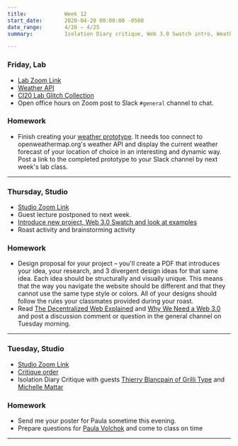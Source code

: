```yaml
---
title:            Week 12
start_date:       2020-04-20 00:00:00 -0500
date_range:       4/20 – 4/25
summary:          Isolation Diary critique, Web 3.0 Swatch intro, Weather API

---
```


### Friday, Lab

- [Lab Zoom Link](https://newschool.zoom.us/j/3928062190)
- [Weather API](https://paper.dropbox.com/doc/An-Introduction-to-APIs--AytXMK8mKa4zYi6cRhZFVFl1Ag-nCsEX5hGMoxGIofSQgyoD)
- [CI20 Lab Glitch Collection](https://glitch.com/@dylanfisher/ci-20)
- Open office hours on Zoom post to Slack `#general` channel to chat.

### Homework

- Finish creating your [weather prototype](https://paper.dropbox.com/doc/An-Introduction-to-APIs--AytXMK8mKa4zYi6cRhZFVFl1Ag-nCsEX5hGMoxGIofSQgyoD). It needs too connect to openweathermap.org's weather API and display
  the current weather forecast of your location of choice in an interesting and dynamic way. Post a link to the completed prototype to your Slack channel
  by next week's lab class.

---

### Thursday, Studio

- [Studio Zoom Link](https://newschool.zoom.us/my/nikafisher)
- Guest lecture postponed to next week.
- [Introduce new project, Web 3.0 Swatch and look at examples](https://paper.dropbox.com/doc/Web-3.0-Swatch--AynNchiiLoiYJvps0ZiH3PjvAQ-p0EhG9IE4m6vjbZgXYeyX)
- Roast activity and brainstorming activity

### Homework
- Design proposal for your project – you'll create a PDF that introduces your idea, your research, and 3 divergent design ideas for that same idea. Each idea should be structurally and visually unique. This means that the way you navigate the website should be different and that they cannot use the same type style or colors. All of your designs should follow the rules your classmates provided during your roast.
- Read [The Decentralized Web Explained](https://breakermag.com/the-decentralized-web-explained-in-words-you-can-understand/) and [Why We Need a Web 3.0](https://breakermag.com/why-we-need-web-3-0/) and post a discussion comment or question in the general channel on Tuesday morning.

---

### Tuesday, Studio

- [Studio Zoom Link](https://newschool.zoom.us/my/nikafisher)
- [Critique order](https://paper.dropbox.com/doc/CI-Isolation-Diary-Critique--AyiRtpTC~cDY8JN2JrFSx7oPAQ-xwwyzEpixO5kCrmhzAMyR)
- Isolation Diary Critique with guests [Thierry Blancpain of Grilli Type](https://www.grillitype.com/) and [Michelle Mattar](http://michellemattar.com/)

### Homework
- Send me your poster for Paula sometime this evening.
- Prepare questions for [Paula Volchok](https://paulavolchok.com/) and come to class on time

---
